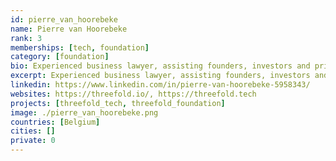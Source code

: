 ```yaml
---
id: pierre_van_hoorebeke
name: Pierre van Hoorebeke
rank: 3
memberships: [tech, foundation]
category: [foundation]
bio: Experienced business lawyer, assisting founders, investors and private companies on corporate, commercial and IP matters. Advising on venture capital and private equity transactions, capital restructurings, contribution and shareholders’ agreements, issuance of stock options, warrants, etc. Counselling in M&A and corporate transactions (including corporate restructuring, due diligence, share and asset deals, national and cross-border mergers, etc.); Drafting and negotiating complex commercial transactions (including NDA’s, distributor and reseller agreements, sale and lease agreements, license agreements, OEM agreements, etc.); Trusted corporate advisor (incorporation, director’s liability, corporate housekeeping, insolvency proceedings, liquidations, etc.). Legal Advisor fell in love with Threefold As a lawyer I thrive in fast paced environments. ThreeFold is one of them where I get challenged enough but also add to a better world. 
excerpt: Experienced business lawyer, assisting founders, investors and private companies on corporate, commercial and IP matters.
linkedin: https://www.linkedin.com/in/pierre-van-hoorebeke-5958343/
websites: https://threefold.io/, https://threefold.tech
projects: [threefold_tech, threefold_foundation]
image: ./pierre_van_hoorebeke.png
countries: [Belgium]
cities: []
private: 0
---
```

